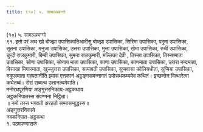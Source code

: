 ```yaml
---
title: (१०) ५. सामञ्‍ञवग्गो

---
```

(१०) ५. सामञ्‍ञवग्गो  
९१. इतो परं अथ खो बोज्झा उपासिकातिआदीसु बोज्झा उपासिका, सिरिमा उपासिका, पदुमा उपासिका, सुतना उपासिका, मनुजा उपासिका, उत्तरा उपासिका, मुत्ता उपासिका, खेमा उपासिका, रुची उपासिका, चुन्दी राजकुमारी, बिम्बी उपासिका, सुमना राजकुमारी, मल्‍लिका देवी , तिस्सा उपासिका, तिस्सामाता उपासिका, सोणा उपासिका, सोणाय माता उपासिका, काणा उपासिका, काणमाता उपासिका, उत्तरा नन्दमाता, विसाखा मिगारमाता, खुज्‍जुत्तरा उपासिका, सामावती उपासिका, सुप्पवासा कोलियधीता, सुप्पिया उपासिका, नकुलमाता गहपतानीति इमासं एत्तकानं अट्ठङ्गसमन्‍नागतं उपोसथकम्ममेव कथितं। इच्छन्तेन वित्थारेत्वा कथेतब्बं। सेसं सब्बत्थ उत्तानत्थमेवाति।  
मनोरथपूरणिया अङ्गुत्तरनिकाय-अट्ठकथाय  
अट्ठकनिपातस्स संवण्णना निट्ठिता।  
॥ नमो तस्स भगवतो अरहतो सम्मासम्बुद्धस्स॥  
अङ्गुत्तरनिकाये  
नवकनिपात-अट्ठकथा  
१. पठमपण्णासकं  